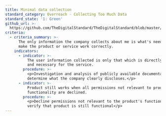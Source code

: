 ```yaml
---
title: Minimal data collection
standard_category: Overreach - Collecting Too Much Data
standard_state: '1: Green'
github_url: >-
  https://github.com/TheDigitalStandard/TheDigitalStandard/blob/master/Privacy%20(Is%20it%20private%3F)%2FOverreach%20-%20Collecting%20Too%20Much%20Data%2FMinimal%20data%20collection.yaml
criteria:
  - criteria_summary: >-
      The only information the company collects about me is what's needed to
      make the product or service work correctly.
    indicators:
      - indicator: >-
          The user information collected is only that which is directly relevant
          and necessary for the service.
        procedure: >-
          <p>Investigation and analysis of publicly available documentation to
          determine what the company clearly discloses.</p>
      - indicator: >-
          Product still works when all permissions not relevant to product's
          functionality are declined.
        procedure: >-
          <p>Decline permissions not relevant to the product's functionality,
          verify that product is still functional</p>
---
```


